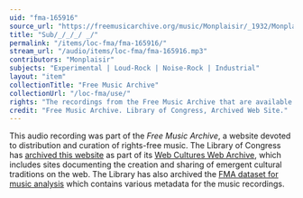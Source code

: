 ```yaml
---
uid: "fma-165916"
source_url: "https://freemusicarchive.org/music/Monplaisir/_1932/Monplaisir_-__-_01_Sub-_-_-_-__-"
title: "Sub/_/_/_/ _/"
permalink: "/items/loc-fma/fma-165916/"
stream_url: "/audio/items/loc-fma/fma-165916.mp3"
contributors: "Monplaisir"
subjects: "Experimental | Loud-Rock | Noise-Rock | Industrial"
layout: "item"
collectionTitle: "Free Music Archive"
collectionUrl: "/loc-fma/use/"
rights: "The recordings from the Free Music Archive that are available on Citizen DJ have a CC0 1.0 Universal License (Public Domain Dedication) which means you can copy, modify, distribute and perform the work, even for commercial purposes, all without asking permission."
credit: "Free Music Archive. Library of Congress, Archived Web Site."
---
```


This audio recording was part of the _Free Music Archive_, a website devoted to distribution and curation of rights-free music. The Library of Congress has [archived this website](https://www.loc.gov/item/lcwaN0026492/) as part of its [Web Cultures Web Archive](https://www.loc.gov/collections/web-cultures-web-archive/about-this-collection/), which includes sites documenting the creation and sharing of emergent cultural traditions on the web. The Library has also archived the [FMA dataset for music analysis](https://catalog.loc.gov/vwebv/search?searchCode=LCCN&searchArg=2018655052&searchType=1&permalink=y) which contains various metadata for the music recordings.